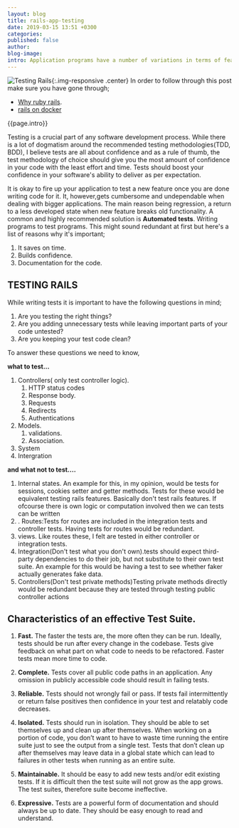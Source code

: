 ```yaml
---
layout: blog
title: rails-app-testing
date: 2019-03-15 13:51 +0300
categories: 
published: false
author: 
blog-image: 
intro: Application programs have a number of variations in terms of features they support as well as processes they implement. Application Testing ensures that a particular program or application functions properly. That is why during app development, you may find yourself firing up your app to test its features(exploratory testing).As developers our work is to write code that works, we are considered failures if we write code that doesn't.
---
```

![Testing Rails](#){:.img-responsive .center}
In order to follow through this post make sure you have gone through;

- [Why ruby rails](_posts/2018-10-17-why-ruby-on-rails.md).
- [rails on docker](_posts/2019-02-14-rails-on-docker.md)

{{page.intro}}


Testing is a crucial part of any software development process. While there is a lot of dogmatism around the recommended testing methodologies(TDD, BDD), I believe tests are all about confidence and as a rule of thumb, the test methodology of choice should give you the most amount of confidence in your code with the least effort and time. Tests should boost your confidence in your software's ability to deliver as per expectation.

It is okay to fire up your application to test a new feature once you are done writing code for it. It, however,gets cumbersome and undependable when dealing with bigger applications. The main reason being regression, a return to a less developed state when new feature breaks old functionality. A common and highly recommended solution is **Automated tests**. Writing programs to test programs. This might sound redundant at first but here's a list of reasons why it's important;

1. It saves on time. 
2. Builds confidence.
3. Documentation for the code.

## TESTING RAILS

While writing tests it is important to have the following questions in mind;

1. Are you testing the right things?
2. Are you adding unnecessary tests while leaving important parts of your code untested?
3. Are you keeping your test code clean?

To answer these  questions we need to know,

**what to test...**

1. Controllers( only test controller logic).
   1. HTTP status codes
   2. Response body.
   3. Requests
   4. Redirects
   5. Authentications
2. Models.
   1. validations.
   2. Association.
3. System
4. Intergration

**and what not to test....**

1. Internal states. An example for this, in my opinion, would be tests for sessions, cookies setter and getter methods. Tests for these would be equivalent testing rails features. Basically don't test rails features. If ofcourse there is own logic or computation involved then we can tests can be written
2. . Routes:Tests for routes are included in the integration tests and controller tests. Having tests for routes would be redundant. 
3. views. Like routes these, I felt are tested in either controller or integration tests.
4. Integration(Don't test what you don't own).tests should expect third-party dependencies to do their job, but not substitute to their own test suite. An example for this would be having a test to see whether faker actually generates fake data. 
5. Controllers(Don't test private methods)Testing private methods directly would be redundant because they are tested through testing public controller actions



## Characteristics of an effective Test Suite.

1. **Fast.**
The faster the tests are, the more often they can be run. Ideally, tests should be run after every change in the codebase. Tests give feedback on what part on what code to needs to be refactored. Faster tests mean more time to code.
2. **Complete.**
Tests cover all public code paths in an application. Any omission in publicly accessible code should result in failing tests.
3. **Reliable.**
Tests should not wrongly fail or pass. If tests fail intermittently or return false
positives then confidence in your test and relatably code decreases.
4. **Isolated.**
Tests should run in isolation. They should be able to set themselves up and clean up after themselves.
When working on a portion of code, you don’t want to have to waste time running the entire
suite just to see the output from a single test. Tests that don’t clean up after themselves may leave data in a global state which can lead to failures in other tests when
running as an entire suite.  
5. **Maintainable.**
It should be easy to add new tests and/or edit existing tests. If it is difficult then the test suite will not grow as the app grows. The test suites, therefore suite become ineffective.

6. **Expressive.**
Tests are a powerful form of documentation and should always be up to
date. They should be easy enough to read and understand.